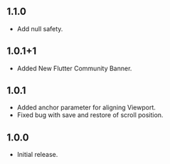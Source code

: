 ## 1.1.0
  * Add null safety.

## 1.0.1+1
  * Added New Flutter Community Banner.

## 1.0.1
  * Added anchor parameter for aligning Viewport.
  * Fixed bug with save and restore of scroll position.

## 1.0.0
  * Initial release.

